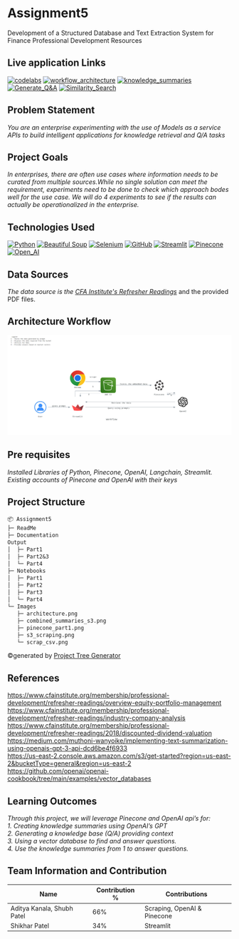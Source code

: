# Assignment5
Development of a Structured Database and Text Extraction System for Finance Professional Development Resources

## Live application Links
[![codelabs](https://img.shields.io/badge/codelabs-4285F4?style=for-the-badge&logo=codelabs&logoColor=white)]( https://codelabs-preview.appspot.com/?file_id=11RAbeC36bhyxd02Jn-SgXHzEH83_TUOGNOXyD155i3I#0)
[![workflow_architecture](https://img.shields.io/badge/workflow_architecture-FC6600?style=for-the-badge&logo=jupyter&logoColor=white)](https://colab.research.google.com/drive/15hzHqTEWEA3mODdOzBBs7hKNeoz7Bj7d#scrollTo=yO3GCFVqjeoF)
[![knowledge_summaries](https://img.shields.io/badge/knowledge_summaries-FC6600?style=for-the-badge&logo=jupyter&logoColor=white)](https://colab.research.google.com/drive/1z_bdJxOZ216nw997gTckQT6ZLWcJr4jP?usp=sharing)
[![Generate_Q&A](https://img.shields.io/badge/Generate_Q&A-FC6600?style=for-the-badge&logo=jupyter&logoColor=white)](https://colab.research.google.com/drive/1fSoI3f0jRflBNtc3EdGbU76-oyPbj3-A?usp=sharing)
[![Similarity_Search](https://img.shields.io/badge/Similarity_Search-FC6600?style=for-the-badge&logo=jupyter&logoColor=white)](https://colab.research.google.com/drive/1fSoI3f0jRflBNtc3EdGbU76-oyPbj3-A?usp=sharing)


## Problem Statement
*You are an enterprise experimenting with the use of Models as a service APIs to build intelligent applications for knowledge retrieval and Q/A tasks*

## Project Goals
*In enterprises, there are often use cases where information needs to be curated from
multiple sources.While no single solution can meet the requirement, experiments need
to be done to check which approach bodes well for the use case. We will do 4
experiments to see if the results can actually be operationalized in the enterprise.*

## Technologies Used
[![Python](https://img.shields.io/badge/Python-FFD43B?style=for-the-badge&logo=python&logoColor=blue)](https://www.python.org/)
[![Beautiful Soup](https://img.shields.io/badge/beautiful_soup-109989?style=for-the-badge&logo=beautiful_soup&logoColor=white)](https://pypi.org/project/beautifulsoup4/)
[![Selenium](https://img.shields.io/badge/Selenium-39e75f?style=for-the-badge&logo=selenium&logoColor=blue)](https://www.selenium.dev/)
[![GitHub](https://img.shields.io/badge/GitHub-100000?style=for-the-badge&logo=github&logoColor=white)](https://github.com/)
[![Streamlit](https://img.shields.io/badge/Streamlit-fa722a?style=for-the-badge&logo=python&logoColor=white)](https://docs.streamlit.io/)
[![Pinecone](https://img.shields.io/badge/Pinecone-1c1c1c?style=for-the-badge&logo=pine&logoColor=black)](https://www.pinecone.io/?utm_term=pinecone%20database&utm_campaign=Brand+-+US/Canada&utm_source=adwords&utm_medium=ppc&hsa_acc=3111363649&hsa_cam=21023369441&hsa_grp=167470667468&hsa_ad=690982708943&hsa_src=g&hsa_tgt=kwd-1627713670725&hsa_kw=pinecone%20database&hsa_mt=e&hsa_net=adwords&hsa_ver=3&gad_source=1&gclid=CjwKCAjwt-OwBhBnEiwAgwzrUqWwAX2KRT_VT2YCfNeJGp1uNdvpuljxFcbGdjYs1NQJbTj5vkk1OhoCTw8QAvD_BwE)
[![Open_AI](https://img.shields.io/badge/OpenAI-1c1c1c?style=for-the-badge&logo=openai&logoColor=green)](https://openai.com/)



## Data Sources
*The data source is the [CFA Institute's Refresher Readings](https://www.cfainstitute.org/membership/professional-development/refresher-readings/#sort=%40refreadingcurriculumyear%20descending)* and the provided PDF files.

## Architecture Workflow
![Workflow](https://github.com/BigDataIA-Spring2024-Sec1-Team5/Assignment5/blob/main/Images/architecture.png)

## Pre requisites
*Installed Libraries of Python, Pinecone, OpenAI, Langchain, Streamlit. <br>
Existing accounts of Pinecone and OpenAI with their keys*

## Project Structure

```
📦 Assignment5
├─ ReadMe
├─ Documentation
Output
│  ├─ Part1
│  ├─ Part2&3
│  └─ Part4
├─ Notebooks
│  ├─ Part1
│  ├─ Part2
│  ├─ Part3
│  └─ Part4
└─ Images
   ├─ architecture.png
   ├─ combined_summaries_s3.png
   ├─ pinecone_part1.png
   ├─ s3_scraping.png
   └─ scrap_csv.png
```
©generated by [Project Tree Generator](https://woochanleee.github.io/project-tree-generator)

## References
https://www.cfainstitute.org/membership/professional-development/refresher-readings/overview-equity-portfolio-management<br>
https://www.cfainstitute.org/membership/professional-development/refresher-readings/industry-company-analysis<br>
https://www.cfainstitute.org/membership/professional-development/refresher-readings/2018/discounted-dividend-valuation<br>
https://medium.com/muthoni-wanyoike/implementing-text-summarization-using-openais-gpt-3-api-dcd6be4f6933<br>
https://us-east-2.console.aws.amazon.com/s3/get-started?region=us-east-2&bucketType=general&region=us-east-2<br>
https://github.com/openai/openai-cookbook/tree/main/examples/vector_databases<br>

## Learning Outcomes
*Through this project, we will leverage Pinecone and OpenAI api’s for:<br>*
*1. Creating knowledge summaries using OpenAI’s GPT*<br>
*2. Generating a knowledge base (Q/A) providing context*<br>
*3. Using a vector database to find and answer questions.*<br>
*4. Use the knowledge summaries from 1 to answer questions.*<br>

## Team Information and Contribution 

Name | Contribution %| Contributions |
--- |--- | --- |
Aditya Kanala, Shubh Patel | 66% | Scraping, OpenAI & Pinecone|
Shikhar Patel | 34% | Streamlit|
